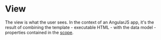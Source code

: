 # View

The view is what the user sees. In the context of an AngularJS app, it's the result of combining the template - executable HTML - with the data model - properties contained in the [scope](#/AngularJS/scope).
